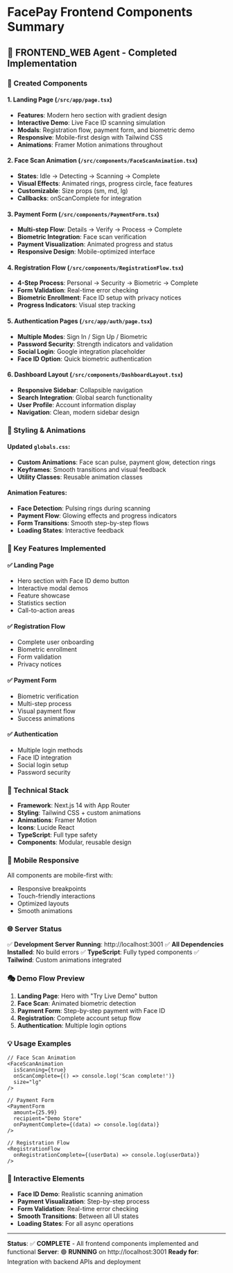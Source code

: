 # FacePay Frontend Components Summary

## 🎯 FRONTEND_WEB Agent - Completed Implementation

### 📁 Created Components

#### 1. **Landing Page** (`/src/app/page.tsx`)
- **Features**: Modern hero section with gradient design
- **Interactive Demo**: Live Face ID scanning simulation
- **Modals**: Registration flow, payment form, and biometric demo
- **Responsive**: Mobile-first design with Tailwind CSS
- **Animations**: Framer Motion animations throughout

#### 2. **Face Scan Animation** (`/src/components/FaceScanAnimation.tsx`)
- **States**: Idle → Detecting → Scanning → Complete
- **Visual Effects**: Animated rings, progress circle, face features
- **Customizable**: Size props (sm, md, lg)
- **Callbacks**: onScanComplete for integration

#### 3. **Payment Form** (`/src/components/PaymentForm.tsx`)
- **Multi-step Flow**: Details → Verify → Process → Complete
- **Biometric Integration**: Face scan verification
- **Payment Visualization**: Animated progress and status
- **Responsive Design**: Mobile-optimized interface

#### 4. **Registration Flow** (`/src/components/RegistrationFlow.tsx`)
- **4-Step Process**: Personal → Security → Biometric → Complete
- **Form Validation**: Real-time error checking
- **Biometric Enrollment**: Face ID setup with privacy notices
- **Progress Indicators**: Visual step tracking

#### 5. **Authentication Pages** (`/src/app/auth/page.tsx`)
- **Multiple Modes**: Sign In / Sign Up / Biometric
- **Password Security**: Strength indicators and validation
- **Social Login**: Google integration placeholder
- **Face ID Option**: Quick biometric authentication

#### 6. **Dashboard Layout** (`/src/components/DashboardLayout.tsx`)
- **Responsive Sidebar**: Collapsible navigation
- **Search Integration**: Global search functionality
- **User Profile**: Account information display
- **Navigation**: Clean, modern sidebar design

### 🎨 Styling & Animations

#### Updated `globals.css`:
- **Custom Animations**: Face scan pulse, payment glow, detection rings
- **Keyframes**: Smooth transitions and visual feedback
- **Utility Classes**: Reusable animation classes

#### Animation Features:
- **Face Detection**: Pulsing rings during scanning
- **Payment Flow**: Glowing effects and progress indicators  
- **Form Transitions**: Smooth step-by-step flows
- **Loading States**: Interactive feedback

### 🚀 Key Features Implemented

#### ✅ Landing Page
- Hero section with Face ID demo button
- Interactive modal demos
- Feature showcase
- Statistics section
- Call-to-action areas

#### ✅ Registration Flow
- Complete user onboarding
- Biometric enrollment
- Form validation
- Privacy notices

#### ✅ Payment Form
- Biometric verification
- Multi-step process
- Visual payment flow
- Success animations

#### ✅ Authentication
- Multiple login methods
- Face ID integration
- Social login setup
- Password security

### 🔧 Technical Stack

- **Framework**: Next.js 14 with App Router
- **Styling**: Tailwind CSS + custom animations
- **Animations**: Framer Motion
- **Icons**: Lucide React
- **TypeScript**: Full type safety
- **Components**: Modular, reusable design

### 📱 Mobile Responsive

All components are mobile-first with:
- Responsive breakpoints
- Touch-friendly interactions
- Optimized layouts
- Smooth animations

### 🌐 Server Status

✅ **Development Server Running**: http://localhost:3001
✅ **All Dependencies Installed**: No build errors
✅ **TypeScript**: Fully typed components
✅ **Tailwind**: Custom animations integrated

### 🎭 Demo Flow Preview

1. **Landing Page**: Hero with "Try Live Demo" button
2. **Face Scan**: Animated biometric detection
3. **Payment Form**: Step-by-step payment with Face ID
4. **Registration**: Complete account setup flow
5. **Authentication**: Multiple login options

### 💡 Usage Examples

```tsx
// Face Scan Animation
<FaceScanAnimation 
  isScanning={true}
  onScanComplete={() => console.log('Scan complete!')}
  size="lg"
/>

// Payment Form
<PaymentForm 
  amount={25.99}
  recipient="Demo Store"
  onPaymentComplete={(data) => console.log(data)}
/>

// Registration Flow
<RegistrationFlow 
  onRegistrationComplete={(userData) => console.log(userData)}
/>
```

### 🎯 Interactive Elements

- **Face ID Demo**: Realistic scanning animation
- **Payment Visualization**: Step-by-step process
- **Form Validation**: Real-time error checking
- **Smooth Transitions**: Between all UI states
- **Loading States**: For all async operations

---

**Status**: ✅ **COMPLETE** - All frontend components implemented and functional
**Server**: 🟢 **RUNNING** on http://localhost:3001
**Ready for**: Integration with backend APIs and deployment